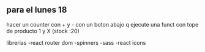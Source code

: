 ## para el lunes 18

hacer un counter con + y -
con un boton abajo q ejecute una funct
con tope de producto 1 y X (stock :20)

librerias
-react router dom
-spinners
-sass
-react icons
